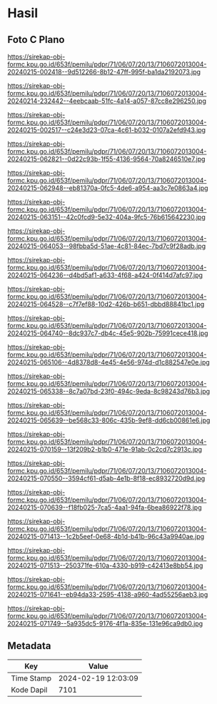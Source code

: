 # Hasil

## Foto C Plano

https://sirekap-obj-formc.kpu.go.id/653f/pemilu/pdpr/71/06/07/20/13/7106072013004-20240215-002418--9d512266-8b12-47ff-995f-ba1da2192073.jpg

https://sirekap-obj-formc.kpu.go.id/653f/pemilu/pdpr/71/06/07/20/13/7106072013004-20240214-232442--4eebcaab-51fc-4a14-a057-87cc8e296250.jpg

https://sirekap-obj-formc.kpu.go.id/653f/pemilu/pdpr/71/06/07/20/13/7106072013004-20240215-002517--c24e3d23-07ca-4c61-b032-0107a2efd943.jpg

https://sirekap-obj-formc.kpu.go.id/653f/pemilu/pdpr/71/06/07/20/13/7106072013004-20240215-062821--0d22c93b-1f55-4136-9564-70a8246510e7.jpg

https://sirekap-obj-formc.kpu.go.id/653f/pemilu/pdpr/71/06/07/20/13/7106072013004-20240215-062948--eb81370a-0fc5-4de6-a954-aa3c7e0863a4.jpg

https://sirekap-obj-formc.kpu.go.id/653f/pemilu/pdpr/71/06/07/20/13/7106072013004-20240215-063151--42c0fcd9-5e32-404a-9fc5-76b615642230.jpg

https://sirekap-obj-formc.kpu.go.id/653f/pemilu/pdpr/71/06/07/20/13/7106072013004-20240215-064053--98fbba5d-51ae-4c81-84ec-7bd7c9f28adb.jpg

https://sirekap-obj-formc.kpu.go.id/653f/pemilu/pdpr/71/06/07/20/13/7106072013004-20240215-064236--d4bd5af1-a633-4f68-a424-0f414d7afc97.jpg

https://sirekap-obj-formc.kpu.go.id/653f/pemilu/pdpr/71/06/07/20/13/7106072013004-20240215-064528--c7f7ef88-10d2-426b-b651-dbbd88841bc1.jpg

https://sirekap-obj-formc.kpu.go.id/653f/pemilu/pdpr/71/06/07/20/13/7106072013004-20240215-064740--8dc937c7-db4c-45e5-902b-75991cece418.jpg

https://sirekap-obj-formc.kpu.go.id/653f/pemilu/pdpr/71/06/07/20/13/7106072013004-20240215-065106--4d8378d8-4e45-4e56-974d-d1c882547e0e.jpg

https://sirekap-obj-formc.kpu.go.id/653f/pemilu/pdpr/71/06/07/20/13/7106072013004-20240215-065338--8c7a07bd-23f0-494c-9eda-8c98243d76b3.jpg

https://sirekap-obj-formc.kpu.go.id/653f/pemilu/pdpr/71/06/07/20/13/7106072013004-20240215-065639--be568c33-806c-435b-9ef8-dd6cb00861e6.jpg

https://sirekap-obj-formc.kpu.go.id/653f/pemilu/pdpr/71/06/07/20/13/7106072013004-20240215-070159--13f209b2-b1b0-471e-91ab-0c2cd7c2913c.jpg

https://sirekap-obj-formc.kpu.go.id/653f/pemilu/pdpr/71/06/07/20/13/7106072013004-20240215-070550--3594cf61-d5ab-4e1b-8f18-ec8932720d9d.jpg

https://sirekap-obj-formc.kpu.go.id/653f/pemilu/pdpr/71/06/07/20/13/7106072013004-20240215-070639--f18fb025-7ca5-4aa1-94fa-6bea86922f78.jpg

https://sirekap-obj-formc.kpu.go.id/653f/pemilu/pdpr/71/06/07/20/13/7106072013004-20240215-071413--1c2b5eef-0e68-4b1d-b41b-96c43a9940ae.jpg

https://sirekap-obj-formc.kpu.go.id/653f/pemilu/pdpr/71/06/07/20/13/7106072013004-20240215-071513--250371fe-610a-4330-b919-c42413e8bb54.jpg

https://sirekap-obj-formc.kpu.go.id/653f/pemilu/pdpr/71/06/07/20/13/7106072013004-20240215-071641--eb94da33-2595-4138-a960-4ad55256aeb3.jpg

https://sirekap-obj-formc.kpu.go.id/653f/pemilu/pdpr/71/06/07/20/13/7106072013004-20240215-071749--5a935dc5-9176-4f1a-835e-131e96ca9db0.jpg


## Metadata

| Key        | Value               |
| ---------- | ------------------- |
| Time Stamp | 2024-02-19 12:03:09 |
| Kode Dapil | 7101                |



